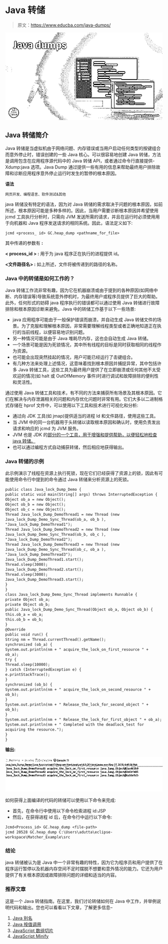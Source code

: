 # Java 转储

> 原文：<https://www.educba.com/java-dumps/>

![Java dumps](img/34e05bc5fc044563f5ddd90f41aa6786.png)



## Java 转储简介

Java 转储是当虚拟机由于网络问题、内存错误或当用户启动任何类型的按键组合而意外停止时，错误创建的一些 Java 核心。可以很容易地创建 Java 转储，方法是调用包含在应用程序源代码中的 Java 转储 API，或者通过命令行直接提供-Xdump:java 选项。Java Dump 通过提供一些有用的信息来帮助最终用户排除故障和诊断应用程序意外停止运行时发生的暂停的根本原因。

**语法**

<small>网页开发、编程语言、软件测试&其他</small>

java 转储没有特定的语法，因为对 Java 转储的需求取决于问题的根本原因，如前所述，根本原因可能是多种多样的。因此，当用户需要诊断根本原因并希望使用 jcmd 工具执行分析时，只需向 JVM 发送所需的请求，并且在运行时必须使用用于向机器和 Java 程序发送请求的相同系统。因此，语法定义如下:

```
jcmd <process_ id> GC.heap_dump <pathname_for_file>
```

其中传递的参数有 **:**

**< process_id > :** 用于为 java 程序正在执行的进程提供 id。

**<文件路径名> :** 如上所述，文件将被传递到的路径的名称。

### Java 中的转储是如何工作的？

Java 转储工作流非常有趣，因为它在机器崩溃或由于提到的各种原因(如网络中断、内存错误等)导致系统意外停机时，为最终用户或程序员提供了巨大的帮助。此外，任何形式的妨碍 java 程序执行的错误都可以通过使用 Java 转储进行故障排除和根本原因诊断来避免。Java 中的转储工作基于以下一些场景:

*   java 应用程序可能由于一般保护错误而崩溃，并自动生成 Java 转储文件的场景。为了克服和理解根本原因，非常需要理解线程类型或者正确地知道正在执行的当前线程，以便容易地识别问题。
*   另一种情况可能是由于 Java 堆耗尽内存，这也会自动生成 Java 转储。
*   一个场景可能是因为死锁情况，其中所有线程的目标是同时获取相同的线程作为资源。
*   也可能会出现突然挂起的情况，用户可能已经运行了击键组合。
*   有几种方法来处理上述情况，这意味着找到根本原因并捕捉异常，其中包括许多 Java 转储工具，这些工具为最终用户提供了在立即崩溃或任何其他不太受欢迎的情况(如 halt 或 OutOfMemory 事件)时进行调试和故障排除的便利性和灵活性。

通过使用 Java 转储工具和技术，有不同的方法来捕获所有场景及其根本原因。它们在解决与内存泄漏相关的问题和内存优化问题时非常有用。它们大多以二进制格式存储在 hprof 文件中，可以使用以下工具和技术进行可视化和分析:

*   通过向 JDK 工具(如 jmap)提供适当的进程 Id 和文件路径，使用这些工具。
*   当 JVM 中的同一台机器用于头转储以读取根本原因和确认时，使用负责发出请求和响应的 jcmd 为 JVM 服务。
*   JVM 也是 JDK 的[部分的一个工具，用于增强和提供帮助，以便轻松地检查 java 转储。](https://www.educba.com/what-is-jdk/)
*   也可以通过编程方式自动捕获转储，然后相应地获得输出。

### Java 转储的示例

此示例演示了线程在资源上执行死锁，现在它们已经获得了资源上的锁，因此有可能使用命令行中提到的命令通过 Java 转储来分析资源上的死锁。

```
public class Java_lock_Dump_Demo {
public static void main(String[] args) throws InterruptedException {
Object ob_a = new Object();
Object ob_b = new Object();
Object ob_c = new Object();
Thread Java_lock_Dump_DemoThread1 = new Thread (new       Java_lock_Dump_Demo_Sync_Thread(ob_a, ob_b ), "Java_lock_Dump_DemoThread1");
Thread Java_lock_Dump_DemoThread2 = new Thread (new Java_lock_Dump_Demo_Sync_Thread(ob_b, ob_c ), "Java_lock_Dump_DemoThread2");
Thread Java_lock_Dump_DemoThread3 = new Thread (new Java_lock_Dump_Demo_Sync_Thread(ob_c, ob_a ), "Java_lock_Dump_DemoThread3");
Java_lock_Dump_DemoThread1.start();
Thread.sleep(3000);
Java_lock_Dump_DemoThread2.start();
Thread.sleep(3000);
Java_lock_Dump_DemoThread3.start();
}
}
class Java_lock_Dump_Demo_Sync_Thread implements Runnable {
private Object ob_a;
private Object ob_b;
public Java_lock_Dump_Demo_Sync_Thread(Object ob_a, Object ob_b) {
this.ob_a = ob_a;
this.ob_b = ob_b;
}
@Override
public void run() {
String nm = Thread.currentThread().getName();
synchronized (ob_a) {
System.out.println(nm + " acquire_the_lock_on_first_resource " + ob_a);
try {
Thread.sleep(10000);
} catch (InterruptedException e) {
e.printStackTrace();
}
synchronized (ob_b) {
System.out.println(nm + " acquire_the_lock_on_second_resource " + ob_b);
}
System.out.println(nm + " Release_the_lock_for_second_object " + ob_b);
}
System.out.println(nm + " Release_the_lock_for_first_object " + ob_a);
System.out.println(nm + " Completed with the deadlock_test for acquiring the resource.");
}
}
```

**输出:**

![Java dumps output](img/194d16168759870c75e82de42618aeb6.png)



如何获得上面编译的代码的转储可以使用以下命令来完成:

*   首先，在命令行中使用以下命令检索进程 id:JSP
*   然后，在获得进程 id 后，在命令行中运行以下命令:

```
Jcmd<Process_id> GC.heap_dump <file-path>
jcmd 20528 GC.heap_dump C:\Users\adutta\eclipse-workspace\Matcher_Example\src
```

### 结论

java 转储被认为是 Java 中一个非常有趣的特性，因为它为程序员和用户提供了在程序运行暂停以及机器内存空间不足时摆脱不想要和意外情况的能力。它还为用户提供了有关根本原因或故障排除问题的详细和适当的内容。

### 推荐文章

这是一个 Java 转储指南。在这里，我们讨论转储如何在 Java 中工作，并举例说明代码和输出。您也可以看看以下文章，了解更多信息–

1.  [Java 别名](https://www.educba.com/java-alias/)
2.  [Java 按值调用](https://www.educba.com/java-call-by-value/)
3.  [JavaScript 数组切片](https://www.educba.com/javascript-array-slice/)
4.  [JavaScript Minify](https://www.educba.com/javascript-minify/)





